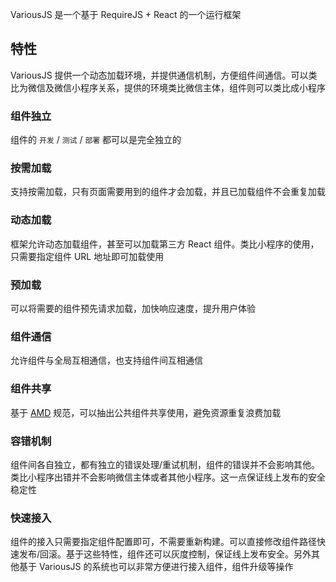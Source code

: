 VariousJS 是一个基于 RequireJS + React 的一个运行框架

## 特性

VariousJS 提供一个动态加载环境，并提供通信机制，方便组件间通信。可以类比为微信及微信小程序关系，提供的环境类比微信主体，组件则可以类比成小程序

### 组件独立

组件的 `开发` / `测试` / `部署` 都可以是完全独立的

### 按需加载

支持按需加载，只有页面需要用到的组件才会加载，并且已加载组件不会重复加载

### 动态加载

框架允许动态加载组件，甚至可以加载第三方 React 组件。类比小程序的使用，只需要指定组件 URL 地址即可加载使用

### 预加载

可以将需要的组件预先请求加载，加快响应速度，提升用户体验

### 组件通信

允许组件与全局互相通信，也支持组件间互相通信

### 组件共享

基于 [AMD](https://github.com/amdjs/amdjs-api/blob/master/AMD.md) 规范，可以抽出公共组件共享使用，避免资源重复浪费加载

### 容错机制

组件间各自独立，都有独立的错误处理/重试机制，组件的错误并不会影响其他。类比小程序出错并不会影响微信主体或者其他小程序。这一点保证线上发布的安全稳定性

### 快速接入

组件的接入只需要指定组件配置即可，不需要重新构建。可以直接修改组件路径快速发布/回滚。基于这些特性，组件还可以灰度控制，保证线上发布安全。另外其他基于 VariousJS 的系统也可以非常方便进行接入组件，组件升级等操作

